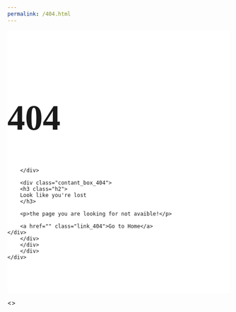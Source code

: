 ```yaml
---
permalink: /404.html
---
```

<html>
<head>


  <style>


/*======================
    404 page
=======================*/


.page_404{ padding:40px 0; background:#fff; font-family: 'Arvo', serif;
}

.page_404  img{ width:100%;}

.four_zero_four_bg{
 
 background-image: url(https://cdn.dribbble.com/users/285475/screenshots/2083086/dribbble_1.gif);
    height: 400px;
    background-position: center;
 }
 
 
 .four_zero_four_bg h1{
 font-size:80px;
 }
 
  .four_zero_four_bg h3{
			 font-size:80px;
			 }
			 
			 .link_404{			 
	color: #fff!important;
    padding: 10px 20px;
    background: #39ac31;
    margin: 20px 0;
    display: inline-block;}
	.contant_box_404{ margin-top:-50px;}
  </style>
<section class="page_404">
	<div class="container">
		<div class="row">	
		<div class="col-sm-12 ">
		<div class="col-sm-10 col-sm-offset-1  text-center">
		<div class="four_zero_four_bg">
			<h1 class="text-center ">404</h1>
		
		
		</div>
		
		<div class="contant_box_404">
		<h3 class="h2">
		Look like you're lost
		</h3>
		
		<p>the page you are looking for not avaible!</p>
		
		<a href="" class="link_404">Go to Home</a>
	</div>
		</div>
		</div>
		</div>
	</div>
</section>


</head>

<body>

</body>

<>
